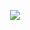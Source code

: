 <p align="center">
  <img src="https://meawsource.carrd.co/assets/images/image07.png?v=25bd0176">
</p>
